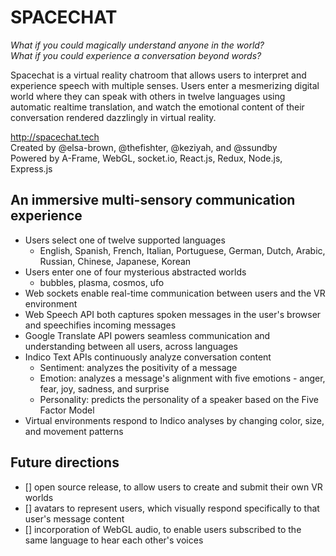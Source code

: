 # SPACECHAT

_What if you could magically understand anyone in the world?  
What if you could experience a conversation beyond words?_

Spacechat is a virtual reality chatroom that allows users to interpret and experience speech with multiple senses. Users enter a mesmerizing digital world where they can speak with others in twelve languages using automatic realtime translation, and watch the emotional content of their conversation rendered dazzlingly in virtual reality. 

http://spacechat.tech  
Created by @elsa-brown, @thefishter, @keziyah, and @ssundby  
Powered by A-Frame, WebGL, socket.io, React.js, Redux, Node.js, Express.js  


## An immersive multi-sensory communication experience
- Users select one of twelve supported languages
  - English, Spanish, French, Italian, Portuguese, German, Dutch, Arabic, Russian, Chinese, Japanese, Korean
- Users enter one of four mysterious abstracted worlds
  - bubbles, plasma, cosmos, ufo
- Web sockets enable real-time communication between users and the VR environment
- Web Speech API both captures spoken messages in the user's browser and speechifies incoming messages
- Google Translate API powers seamless communication and understanding between all users, across languages
- Indico Text APIs continuously analyze conversation content
  - Sentiment: analyzes the positivity of a message
  - Emotion: analyzes a message's alignment with five emotions - anger, fear, joy, sadness, and surprise
  - Personality: predicts the personality of a speaker based on the Five Factor Model
- Virtual environments respond to Indico analyses by changing color, size, and movement patterns

## Future directions
- [] open source release, to allow users to create and submit their own VR worlds
- [] avatars to represent users, which visually respond specifically to that user's message content
- [] incorporation of WebGL audio, to enable users subscribed to the same language to hear each other's voices
